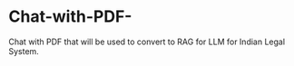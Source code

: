 # Chat-with-PDF-
Chat with PDF that will be used to convert to RAG for LLM for Indian Legal System.

